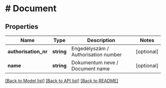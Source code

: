 # # Document

## Properties

Name | Type | Description | Notes
------------ | ------------- | ------------- | -------------
**authorisation_nr** | **string** | Engedélyszám / Authorisation number | [optional]
**name** | **string** | Dokumentum neve / Document name | [optional]

[[Back to Model list]](../../README.md#models) [[Back to API list]](../../README.md#endpoints) [[Back to README]](../../README.md)
